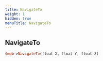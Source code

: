 ```yaml
---
title: NavigateTo
weight: 1
hidden: true
menuTitle: NavigateTo
---
```

## NavigateTo
```perl
$mob->NavigateTo(float X, float Y, float Z)
```